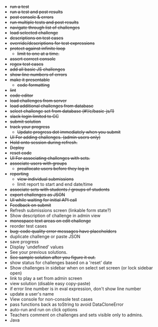 * ~~run a test~~
* ~~run a test and post results~~
* ~~post console & errors~~
* ~~run multiple tests and post results~~
* ~~navigate through list of challenges~~
* ~~load selected challenge~~
* ~~descriptions on test cases~~
* ~~override/descriptions for test expressions~~
* ~~protect against infinite loop~~
  * ~~limit to one at a time.~~
* ~~assert correct console~~
* ~~regex test cases~~
* ~~add all basic JS challenges~~
* ~~show line numbers of errors~~
* ~~make it presentable~~
  * ~~code formatting~~
* ~~lint~~
* ~~code editor~~
* ~~load challenges from server~~
* ~~load additional challenges from database~~
* ~~select challenge set from database (#!/c/basic-js/1)~~
* ~~slack login limited to GC~~
* ~~submit solution~~
* ~~track your progress~~
  * ~~Update progress dot immediately when you submit~~
* ~~UI For adding challenges. (admin users only)~~
* ~~Hold onto session during refresh.~~
* ~~Deploy~~
* ~~reset code~~
* ~~UI For associating challenges with sets.~~
* ~~associate users with groups~~
  * ~~preallocate users before they log in~~
* ~~reporting~~
  * ~~view individual submissions~~
  * limit report to start and end date/time
* ~~associate sets with students / groups of students~~
* ~~export challenges as JSON~~
* ~~UI while waiting for initial API call~~
* ~~Feedback on submit~~
* Refresh submissions screen (linkable form state?)
* Show description of challenge in admin view
* ~~monospace text areas on edit challenge~~
* reorder test cases
* ~~bug: code quality error messages have placeholders~~
* duplicate challenge or paste JSON
* save progress
* Display 'undefined' values
* See your previous solutions.
* ~~See sample solution after you figure it out.~~
* show status for challenges based on a 'reset' date
* Show challenges in sidebar when on select set screen (or lock sidebar open)
* link to play a set from admin screen
* view solution (disable easy copy-paste)
* if error line number is in eval expression, don't show line number
* update a user's name
* View console for non-console test cases
* pass functions back as toString to avoid DataCloneError
* auto-run and run on click options
* Teachers comment on challenges and sets visible only to admins.
* Java
